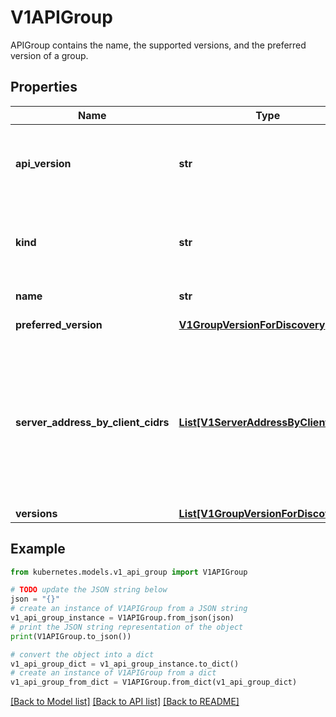 # V1APIGroup

APIGroup contains the name, the supported versions, and the preferred version of a group.

## Properties

Name | Type | Description | Notes
------------ | ------------- | ------------- | -------------
**api_version** | **str** | APIVersion defines the versioned schema of this representation of an object. Servers should convert recognized schemas to the latest internal value, and may reject unrecognized values. More info: https://git.k8s.io/community/contributors/devel/sig-architecture/api-conventions.md#resources | [optional] 
**kind** | **str** | Kind is a string value representing the REST resource this object represents. Servers may infer this from the endpoint the client submits requests to. Cannot be updated. In CamelCase. More info: https://git.k8s.io/community/contributors/devel/sig-architecture/api-conventions.md#types-kinds | [optional] 
**name** | **str** | name is the name of the group. | [default to '']
**preferred_version** | [**V1GroupVersionForDiscovery**](V1GroupVersionForDiscovery.md) | preferredVersion is the version preferred by the API server, which probably is the storage version. | [optional] 
**server_address_by_client_cidrs** | [**List[V1ServerAddressByClientCIDR]**](V1ServerAddressByClientCIDR.md) | a map of client CIDR to server address that is serving this group. This is to help clients reach servers in the most network-efficient way possible. Clients can use the appropriate server address as per the CIDR that they match. In case of multiple matches, clients should use the longest matching CIDR. The server returns only those CIDRs that it thinks that the client can match. For example: the master will return an internal IP CIDR only, if the client reaches the server using an internal IP. Server looks at X-Forwarded-For header or X-Real-Ip header or request.RemoteAddr (in that order) to get the client IP. | [optional] 
**versions** | [**List[V1GroupVersionForDiscovery]**](V1GroupVersionForDiscovery.md) | versions are the versions supported in this group. | 

## Example

```python
from kubernetes.models.v1_api_group import V1APIGroup

# TODO update the JSON string below
json = "{}"
# create an instance of V1APIGroup from a JSON string
v1_api_group_instance = V1APIGroup.from_json(json)
# print the JSON string representation of the object
print(V1APIGroup.to_json())

# convert the object into a dict
v1_api_group_dict = v1_api_group_instance.to_dict()
# create an instance of V1APIGroup from a dict
v1_api_group_from_dict = V1APIGroup.from_dict(v1_api_group_dict)
```
[[Back to Model list]](../README.md#documentation-for-models) [[Back to API list]](../README.md#documentation-for-api-endpoints) [[Back to README]](../README.md)


